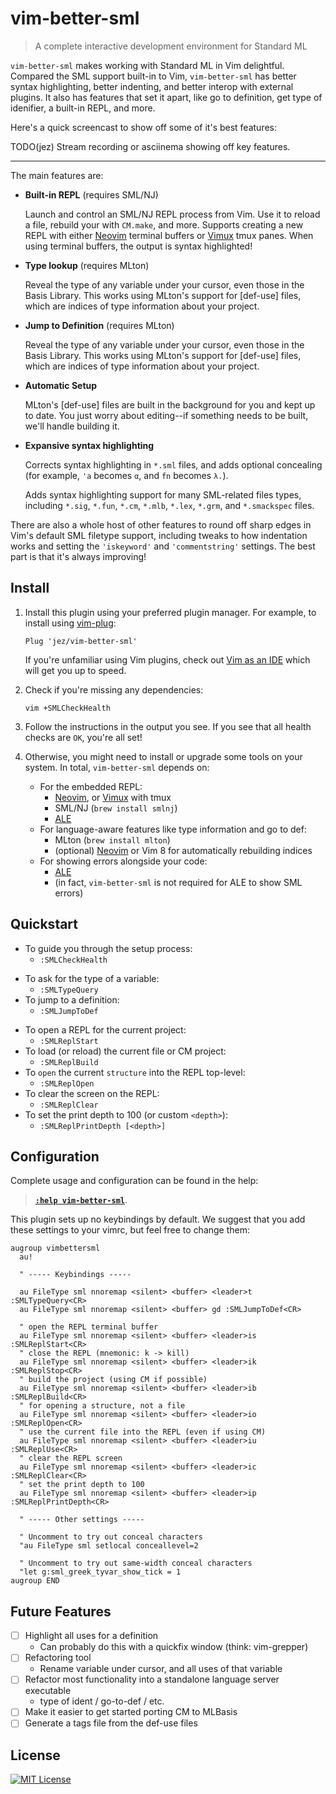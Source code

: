 # vim-better-sml

> A complete interactive development environment for Standard ML

`vim-better-sml` makes working with Standard ML in Vim delightful. Compared the
SML support built-in to Vim, `vim-better-sml` has better syntax highlighting,
better indenting, and better interop with external plugins. It also has features
that set it apart, like go to definition, get type of idenifier, a built-in
REPL, and more.

Here's a quick screencast to show off some of it's best features:

TODO(jez) Stream recording or asciinema showing off key features.

- - -

The main features are:

- **Built-in REPL** (requires SML/NJ)

  Launch and control an SML/NJ REPL process from Vim. Use it to reload a file,
  rebuild your with `CM.make`, and more. Supports creating a new REPL with
  either [Neovim] terminal buffers or [Vimux] tmux panes. When using terminal
  buffers, the output is syntax highlighted!

- **Type lookup** (requires MLton)

  Reveal the type of any variable under your cursor, even those in the Basis
  Library. This works using MLton's support for [def-use] files, which are
  indices of type information about your project.

- **Jump to Definition** (requires MLton)

  Reveal the type of any variable under your cursor, even those in the Basis
  Library. This works using MLton's support for [def-use] files, which are
  indices of type information about your project.

- **Automatic Setup**

  MLton's [def-use] files are built in the background for you and kept up to
  date. You just worry about editing--if something needs to be built, we'll
  handle building it.

- **Expansive syntax highlighting**

  Corrects syntax highlighting in `*.sml` files, and adds optional concealing
  (for example, `'a` becomes `α`, and `fn` becomes `λ.`).

  Adds syntax highlighting support for many SML-related files types, including
  `*.sig`, `*.fun`, `*.cm`, `*.mlb`, `*.lex`, `*.grm`, and `*.smackspec` files.

There are also a whole host of other features to round off sharp edges in Vim's
default SML filetype support, including tweaks to how indentation works and
setting the `'iskeyword'` and `'commentstring'` settings. The best part is that
it's always improving!


## Install

1.  Install this plugin using your preferred plugin manager. For example, to
    install using [vim-plug]:

    ```vim
    Plug 'jez/vim-better-sml'
    ```

    If you're unfamiliar using Vim plugins, check out [Vim as an IDE][vim-ide]
    which will get you up to speed.

2.  Check if you're missing any dependencies:

    ```shell
    vim +SMLCheckHealth
    ```

3.  Follow the instructions in the output you see. If you see that all health
    checks are `OK`, you're all set!

4.  Otherwise, you might need to install or upgrade some tools on your system.
    In total, `vim-better-sml` depends on:

    - For the embedded REPL:
        - [Neovim], or [Vimux] with tmux
        - SML/NJ (`brew install smlnj`)
        - [ALE]
    - For language-aware features like type information and go to def:
        - MLton (`brew install mlton`)
        - (optional) [Neovim] or Vim 8 for automatically rebuilding indices
    - For showing errors alongside your code:
        - [ALE]
        - (in fact, `vim-better-sml` is not required for ALE to show SML errors)


## Quickstart

- To guide you through the setup process:
  - `:SMLCheckHealth`

<!---->

- To ask for the type of a variable:
  - `:SMLTypeQuery`
- To jump to a definition:
  - `:SMLJumpToDef`

<!---->

- To open a REPL for the current project:
  - `:SMLReplStart`
- To load (or reload) the current file or CM project:
  - `:SMLReplBuild`
- To `open` the current `structure` into the REPL top-level:
  - `:SMLReplOpen`
- To clear the screen on the REPL:
  - `:SMLReplClear`
- To set the print depth to 100 (or custom `<depth>`):
  - `:SMLReplPrintDepth [<depth>]`


## Configuration

Complete usage and configuration can be found in the help:

> [**`:help vim-better-sml`**](doc/vim-better-sml.txt).

This plugin sets up no keybindings by default. We suggest that you add these
settings to your vimrc, but feel free to change them:

```vim
augroup vimbettersml
  au!

  " ----- Keybindings -----

  au FileType sml nnoremap <silent> <buffer> <leader>t :SMLTypeQuery<CR>
  au FileType sml nnoremap <silent> <buffer> gd :SMLJumpToDef<CR>

  " open the REPL terminal buffer
  au FileType sml nnoremap <silent> <buffer> <leader>is :SMLReplStart<CR>
  " close the REPL (mnemonic: k -> kill)
  au FileType sml nnoremap <silent> <buffer> <leader>ik :SMLReplStop<CR>
  " build the project (using CM if possible)
  au FileType sml nnoremap <silent> <buffer> <leader>ib :SMLReplBuild<CR>
  " for opening a structure, not a file
  au FileType sml nnoremap <silent> <buffer> <leader>io :SMLReplOpen<CR>
  " use the current file into the REPL (even if using CM)
  au FileType sml nnoremap <silent> <buffer> <leader>iu :SMLReplUse<CR>
  " clear the REPL screen
  au FileType sml nnoremap <silent> <buffer> <leader>ic :SMLReplClear<CR>
  " set the print depth to 100
  au FileType sml nnoremap <silent> <buffer> <leader>ip :SMLReplPrintDepth<CR>

  " ----- Other settings -----

  " Uncomment to try out conceal characters
  "au FileType sml setlocal conceallevel=2

  " Uncomment to try out same-width conceal characters
  "let g:sml_greek_tyvar_show_tick = 1
augroup END
```

## Future Features

- [ ] Highlight all uses for a definition
  - Can probably do this with a quickfix window (think: vim-grepper)
- [ ] Refactoring tool
  - Rename variable under cursor, and all uses of that variable
- [ ] Refactor most functionality into a standalone language server executable
  - type of ident / go-to-def / etc.
- [ ] Make it easier to get started porting CM to MLBasis
- [ ] Generate a tags file from the def-use files

## License

[![MIT License](https://img.shields.io/badge/license-MIT-blue.svg)](https://jez.io/MIT-LICENSE.txt)

<!-- References -->

[vim-plug]: https://github.com/junegunn/vim-plug
[vim-ide]: https://github.com/jez/vim-as-an-ide
[Neovim]: https://neovim.io
[Vimux]: https://github.com/benmills/vimux
[ALE]: https://github.com/w0rp/ale
